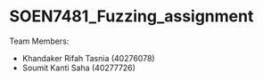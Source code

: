 # SOEN7481_Fuzzing_assignment

Team Members:
- Khandaker Rifah Tasnia (40276078)
- Soumit Kanti Saha (40277726)


